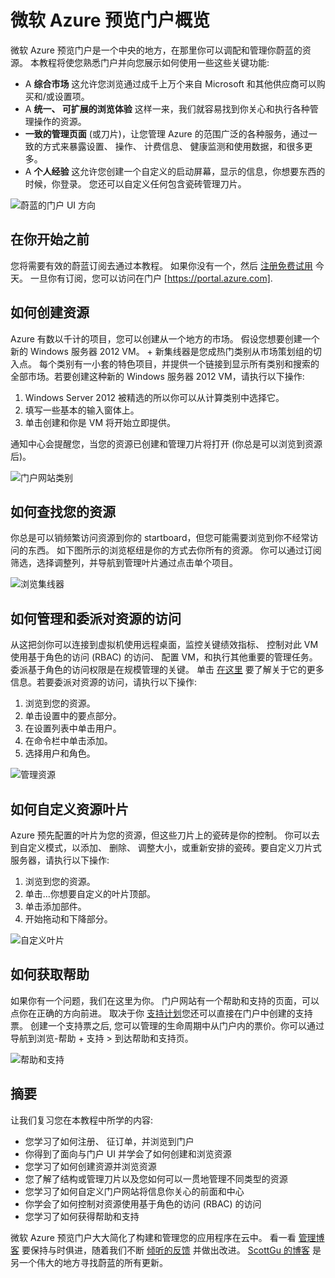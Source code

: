 <properties
	pageTitle="Microsoft Azure preview portal overview"
	description="Learn how to use the Microsoft Azure preview portal."
	services=""
	documentationCenter=""
	authors="davidwrede"
	manager="dwrede"
	editor="jimbe"/>

<tags
	ms.service="na"
	ms.workload="na"
	ms.tgt_pltfrm="na"
	ms.devlang="na" 
	ms.topic="hero-article"
	ms.date="04/28/2015"
	ms.author="dwrede"/>

# 微软 Azure 预览门户概览

微软 Azure 预览门户是一个中央的地方，在那里你可以调配和管理你蔚蓝的资源。 本教程将使您熟悉门户并向您展示如何使用一些这些关键功能:
- A **综合市场** 这允许您浏览通过成千上万个来自 Microsoft 和其他供应商可以购买和/或设置项。
- A **统一、 可扩展的浏览体验** 这样一来，我们就容易找到你关心和执行各种管理操作的资源。
- **一致的管理页面** (或刀片)，让您管理 Azure 的范围广泛的各种服务，通过一致的方式来暴露设置、 操作、 计费信息、 健康监测和使用数据，和很多更多。
- A **个人经验** 这允许您创建一个自定义的启动屏幕，显示的信息，你想要东西的时候，你登录。 您还可以自定义任何包含瓷砖管理刀片。

 ![蔚蓝的门户 UI 方向][UIOrientation]

## 在你开始之前

您将需要有效的蔚蓝订阅去通过本教程。 如果你没有一个，然后 [注册免费试用](http://azure.microsoft.com/pricing/free-trial/) 今天。 一旦你有订阅，您可以访问在门户 [https://portal.azure.com].

## 如何创建资源

Azure 有数以千计的项目，您可以创建从一个地方的市场。 假设您想要创建一个新的 Windows 服务器 2012 VM。 + 新集线器是您成热门类别从市场策划组的切入点。 每个类别有一小套的特色项目，并提供一个链接到显示所有类别和搜索的全部市场。若要创建这种新的 Windows 服务器 2012 VM，请执行以下操作:  

1.	Windows Server 2012 被精选的所以你可以从计算类别中选择它。  
2.	填写一些基本的输入窗体上。
3.	单击创建和你是 VM 将开始立即提供。

通知中心会提醒您，当您的资源已创建和管理刀片将打开 (你总是可以浏览到资源后)。

![门户网站类别][PortalCategories]


## 如何查找您的资源

你总是可以销频繁访问资源到你的 startboard，但您可能需要浏览到你不经常访问的东西。 如下图所示的浏览枢纽是你的方式去你所有的资源。 你可以通过订阅筛选，选择调整列，并导航到管理叶片通过点击单个项目。

![浏览集线器][BrowseHub]

## 如何管理和委派对资源的访问

从这把剑你可以连接到虚拟机使用远程桌面，监控关键绩效指标、 控制对此 VM 使用基于角色的访问 (RBAC) 的访问、 配置 VM，和执行其他重要的管理任务。 委派基于角色的访问权限是在规模管理的关键。 单击 [在这里](role-based-access-control-configure.md) 要了解关于它的更多信息。若要委派对资源的访问，请执行以下操作:

1.	浏览到您的资源。
2.	单击设置中的要点部分。
3.	在设置列表中单击用户。
4.	在命令栏中单击添加。
5.	选择用户和角色。

![管理资源][ManageResource]

## 如何自定义资源叶片

Azure 预先配置的叶片为您的资源，但这些刀片上的瓷砖是你的控制。 你可以去到自定义模式，以添加、 删除、 调整大小，或重新安排的瓷砖。要自定义刀片式服务器，请执行以下操作:

1.	浏览到您的资源。
2.	单击...你想要自定义的叶片顶部。
3.	单击添加部件。
4.	开始拖动和下降部分。  

![自定义叶片][CustomizeBlades]

## 如何获取帮助

如果你有一个问题，我们在这里为你。 门户网站有一个帮助和支持的页面，可以点你在正确的方向前进。 取决于你 [支持计划](http://azure.microsoft.com/support/plans/)您还可以直接在门户中创建的支持票。 创建一个支持票之后, 您可以管理的生命周期中从门户内的票价。你可以通过导航到浏览-帮助 + 支持 > 到达帮助和支持页。  

![帮助和支持][HelpSupport]

## 摘要

让我们复习您在本教程中所学的内容:
- 您学习了如何注册、 征订单，并浏览到门户
- 你得到了面向与门户 UI 并学会了如何创建和浏览资源
- 您学习了如何创建资源并浏览资源
- 您了解了结构或管理刀片以及您如何可以一贯地管理不同类型的资源
- 您学习了如何自定义门户网站将信息你关心的前面和中心
- 你学会了如何控制对资源使用基于角色的访问 (RBAC) 的访问
- 您学习了如何获得帮助和支持

微软 Azure 预览门户大大简化了构建和管理您的应用程序在云中。 看一看 [管理博客](http://azure.microsoft.com/blog/topics/management/) 要保持与时俱进，随着我们不断 [倾听的反馈](http://feedback.azure.com/forums/223579-azure-preview-portal) 并做出改进。  [ScottGu 的博客](http://weblogs.asp.net/scottgu) 是另一个伟大的地方寻找蔚蓝的所有更新。

[UIOrientation]: ./media/azure-portal-how-to-use/azure_portal_1.png
[PortalCategories]: ./media/azure-portal-how-to-use/azure_portal_2.png
[BrowseHub]: ./media/azure-portal-how-to-use/azure_portal_3.png
[ManageResource]: ./media/azure-portal-how-to-use/azure_portal_4.png
[CustomizeBlades]: ./media/azure-portal-how-to-use/azure_portal_5.png
[HelpSupport]: ./media/azure-portal-how-to-use/azure_portal_6.png
